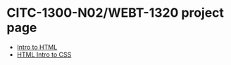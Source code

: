 # CITC-1300-N02/WEBT-1320 project page

<ul>
<li><a href="intro_to_html/index.html" target="_blank">Intro to HTML</a></li>
<li><a href="html_intro_css.html" target="_blank">HTML Intro to CSS</a></li>
</ul>

 
